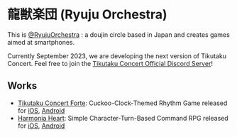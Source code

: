 # 龍獣楽団 (Ryuju Orchestra)
This is [@RyujuOrchestra](https://github.com/RyujuOrchestra) : a doujin circle based in Japan and creates games aimed at smartphones.

Currently September 2023, we are developing the next version of Tikutaku Concert.
Feel free to join the [Tikutaku Concert Official Discord Server](https://discord.gg/8sjTbrdjg4)!

## Works
- [Tikutaku Concert Forte]: Cuckoo-Clock-Themed Rhythm Game
  released for [iOS](https://apps.apple.com/jp/app/chikutakukoncheruto/id591776466), [Android](https://play.google.com/store/apps/details?id=jp.co.ryujuorchestra.tikutaku)
- [Harmonia Heart](): Simple Character-Turn-Based Command RPG
  released for [iOS](https://apps.apple.com/jp/app/id1563621787), [Android](https://play.google.com/store/apps/details?id=com.RyujuOrchestra.Smile)

[Tikutaku Concert Forte]: https://ryujuorchestra.com/products/tikutakuconcert/
[Harmonia Heart]: https://ryujuorchestra.com/harmonia_heart/
